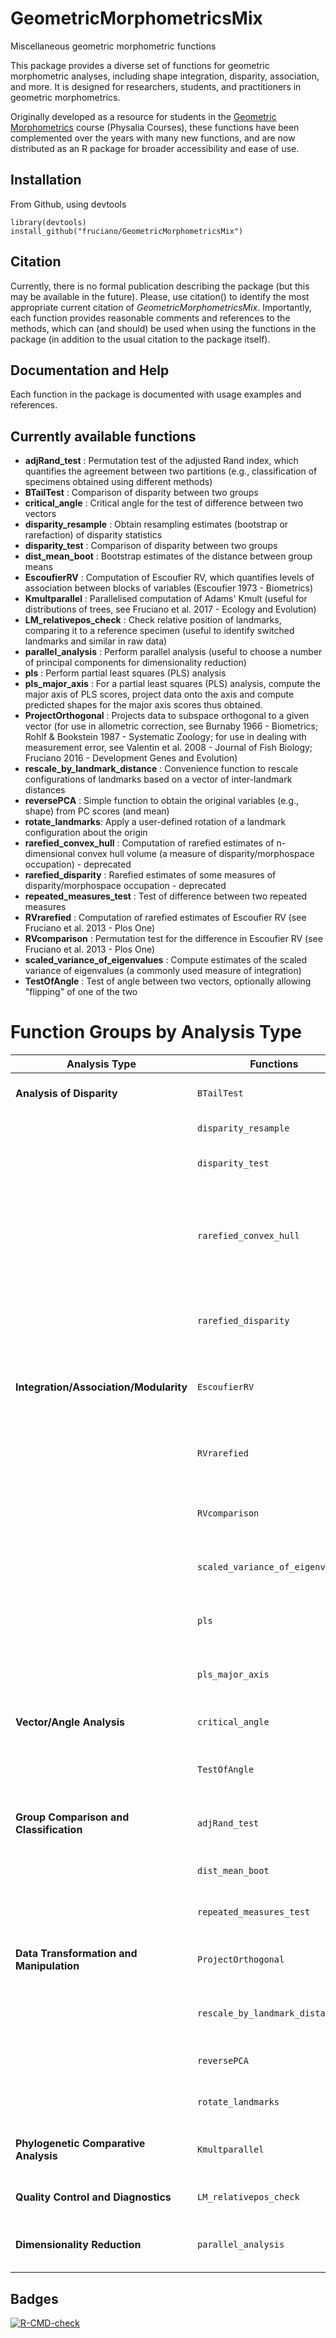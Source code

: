 # GeometricMorphometricsMix

Miscellaneous geometric morphometric functions

This package provides a diverse set of functions for geometric morphometric analyses, including shape integration, disparity, association, and more. It is designed for researchers, students, and practitioners in geometric morphometrics.

Originally developed as a resource for students in the [Geometric Morphometrics](https://www.physalia-courses.org/courses-workshops/course22/) course (Physalia Courses), these functions have been complemented over the years with many new functions, and are now distributed as an R package for broader accessibility and ease of use.

## Installation
From Github, using devtools

```
library(devtools)
install_github("fruciano/GeometricMorphometricsMix")
```

## Citation
Currently, there is no formal publication describing the package (but this may be available in the future). Please, use citation() to identify the most appropriate current citation of *GeometricMorphometricsMix*.
Importantly, each function provides reasonable comments and references to the methods, which can (and should) be used when using the functions in the package (in addition to the usual citation to the package itself).


## Documentation and Help

Each function in the package is documented with usage examples and references.


## Currently available functions
- **adjRand_test** : Permutation test of the adjusted Rand index, which quantifies the agreement between two partitions (e.g., classification of specimens obtained using different methods)
- **BTailTest** : Comparison of disparity between two groups
- **critical_angle** : Critical angle for the test of difference between two vectors
- **disparity_resample** : Obtain resampling estimates (bootstrap or rarefaction) of disparity statistics
- **disparity_test** : Comparison of disparity between two groups
- **dist_mean_boot** : Bootstrap estimates of the distance between group means
- **EscoufierRV** : Computation of Escoufier RV, which quantifies levels of association between blocks of variables (Escoufier 1973 - Biometrics)
- **Kmultparallel** : Parallelised computation of Adams' Kmult (useful for distributions of trees, see Fruciano et al. 2017 - Ecology and Evolution)
- **LM_relativepos_check** : Check relative position of landmarks, comparing it to a reference specimen (useful to identify switched landmarks and similar in raw data)
- **parallel_analysis** : Perform parallel analysis (useful to choose a number of principal components for dimensionality reduction)
- **pls** : Perform partial least squares (PLS) analysis
- **pls_major_axis** : For a partial least squares (PLS) analysis, compute the major axis of PLS scores, project data onto the axis and compute predicted shapes for the major axis scores thus obtained.
- **ProjectOrthogonal** : Projects data to subspace orthogonal to a given vector (for use in allometric correction, see Burnaby 1966 - Biometrics; Rohlf & Bookstein 1987 - Systematic Zoology; for use in dealing with measurement error, see Valentin et al. 2008 - Journal of Fish Biology; Fruciano 2016 - Development Genes and Evolution)
- **rescale_by_landmark_distance** : Convenience function to rescale configurations of landmarks based on a vector of inter-landmark distances
- **reversePCA** : Simple function to obtain the original variables (e.g., shape) from PC scores (and mean)
- **rotate_landmarks**: Apply a user-defined rotation of a landmark configuration about the origin
- **rarefied_convex_hull** : Computation of rarefied estimates of n-dimensional convex hull volume (a measure of disparity/morphospace occupation) - deprecated
- **rarefied_disparity** : Rarefied estimates of some measures of disparity/morphospace occupation - deprecated
- **repeated_measures_test** : Test of difference between two repeated measures
- **RVrarefied** : Computation of rarefied estimates of Escoufier RV (see Fruciano et al. 2013 - Plos One)
- **RVcomparison** : Permutation test for the difference in Escoufier RV (see Fruciano et al. 2013 - Plos One)
- **scaled_variance_of_eigenvalues** : Compute estimates of the scaled variance of eigenvalues (a commonly used measure of integration)
- **TestOfAngle** : Test of angle between two vectors, optionally allowing "flipping" of one of the two

# Function Groups by Analysis Type

| Analysis Type | Functions | Description |
|--------------|-----------|-------------|
| **Analysis of Disparity** | `BTailTest` | Traditional comparison of disparity between two groups |
| | `disparity_resample` | Resampling estimates of disparity |
| | `disparity_test` | Comparison of disparity between two groups |
| | `rarefied_convex_hull` | Computation of rarefied estimates of n-dimensional convex hull volume (measure of disparity/morphospace occupation) - deprecated |
| | `rarefied_disparity` | Rarefied estimates of various measures of disparity/morphospace occupation - deprecated |
| **Integration/Association/Modularity** | `EscoufierRV` | Computation of Escoufier RV coefficient, quantifying association between blocks of variables |
| | `RVrarefied` | Computation of rarefied estimates of Escoufier RV to account for sample size |
| | `RVcomparison` | Permutation test for the difference in Escoufier RV between datasets |
| | `scaled_variance_of_eigenvalues` | Compute estimates of the scaled variance of eigenvalues (measure of integration) |
| | `pls` | Perform partial least squares (PLS) analysis for covariation between blocks |
| | `pls_major_axis` | Compute major axis of PLS scores and predicted shapes along this axis |
| **Vector/Angle Analysis** | `critical_angle` | Critical angle for the test of difference between two vectors |
| | `TestOfAngle` | Test of angle between two vectors, with optional "flipping" of one vector |
| **Group Comparison and Classification** | `adjRand_test` | Permutation test of the adjusted Rand index, quantifying agreement between two partitions |
| | `dist_mean_boot` | Bootstrap estimates of the distance between group means |
| | `repeated_measures_test` | Test of difference between two repeated measures |
| **Data Transformation and Manipulation** | `ProjectOrthogonal` | Projects data to subspace orthogonal to a given vector (for allometric correction) |
| | `rescale_by_landmark_distance` | Rescale configurations of landmarks based on inter-landmark distances |
| | `reversePCA` | Obtain original variables from PC scores and mean |
| | `rotate_landmarks` | Apply a user-defined rotation of a landmark configuration |
| **Phylogenetic Comparative Analysis** | `Kmultparallel` | Parallelised computation of Adams' Kmult (for distributions of trees) |
| **Quality Control and Diagnostics** | `LM_relativepos_check` | Check relative position of landmarks against a reference specimen |
| **Dimensionality Reduction** | `parallel_analysis` | Perform parallel analysis to determine number of principal components to retain |


## Badges
<!-- badges: start -->
  [![R-CMD-check](https://github.com/fruciano/GeometricMorphometricsMix/actions/workflows/R-CMD-check.yaml/badge.svg)](https://github.com/fruciano/GeometricMorphometricsMix/actions/workflows/R-CMD-check.yaml)
  <!-- badges: end -->

